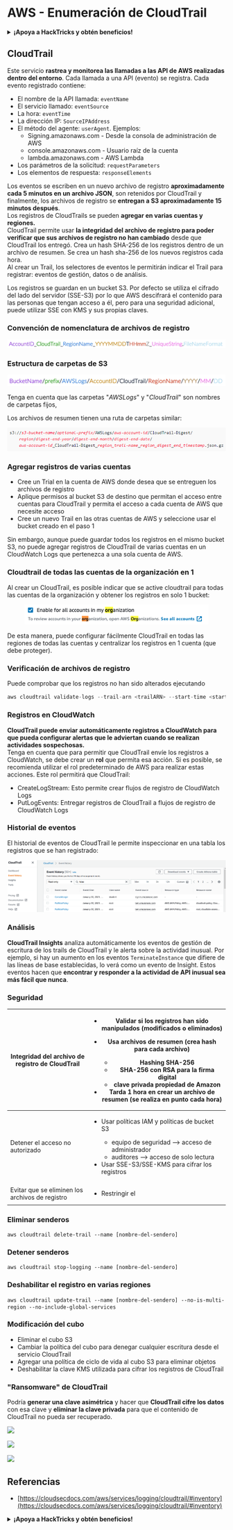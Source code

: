 # AWS - Enumeración de CloudTrail

<details>

<summary><strong>¡Apoya a HackTricks y obtén beneficios!</strong></summary>

* Si quieres ver a tu **empresa anunciada en HackTricks** o si quieres acceder a la **última versión de PEASS o descargar HackTricks en PDF** ¡echa un vistazo a los [**PLANES DE SUSCRIPCIÓN**](https://github.com/sponsors/carlospolop)!
* Consigue la [**oficial PEASS & HackTricks swag**](https://peass.creator-spring.com)
* Descubre [**The PEASS Family**](https://opensea.io/collection/the-peass-family), nuestra colección de exclusivos [**NFTs**](https://opensea.io/collection/the-peass-family)
* **Únete al** 💬 [**grupo de Discord**](https://discord.gg/hRep4RUj7f) o al [**grupo de telegram**](https://t.me/peass) o **sígueme** en **Twitter** 🐦 [**@carlospolopm**](https://twitter.com/carlospolopm)**.**
* **Comparte tus trucos de hacking enviando PRs a los repositorios de** [**HackTricks**](https://github.com/carlospolop/hacktricks) y [**HackTricks Cloud**](https://github.com/carlospolop/hacktricks-cloud).

</details>

## **CloudTrail**

Este servicio **rastrea y monitorea las llamadas a las API de AWS realizadas dentro del entorno**. Cada llamada a una API (evento) se registra. Cada evento registrado contiene:

* El nombre de la API llamada: `eventName`
* El servicio llamado: `eventSource`
* La hora: `eventTime`
* La dirección IP: `SourceIPAddress`
* El método del agente: `userAgent`. Ejemplos:
  * Signing.amazonaws.com - Desde la consola de administración de AWS
  * console.amazonaws.com - Usuario raíz de la cuenta
  * lambda.amazonaws.com - AWS Lambda
* Los parámetros de la solicitud: `requestParameters`
* Los elementos de respuesta: `responseElements`

Los eventos se escriben en un nuevo archivo de registro **aproximadamente cada 5 minutos en un archivo JSON**, son retenidos por CloudTrail y finalmente, los archivos de registro se **entregan a S3 aproximadamente 15 minutos después**.\
Los registros de CloudTrails se pueden **agregar en varias cuentas y regiones.**\
CloudTrail permite usar **la integridad del archivo de registro para poder verificar que sus archivos de registro no han cambiado** desde que CloudTrail los entregó. Crea un hash SHA-256 de los registros dentro de un archivo de resumen. Se crea un hash sha-256 de los nuevos registros cada hora.\
Al crear un Trail, los selectores de eventos le permitirán indicar el Trail para registrar: eventos de gestión, datos o de análisis.

Los registros se guardan en un bucket S3. Por defecto se utiliza el cifrado del lado del servidor (SSE-S3) por lo que AWS descifrará el contenido para las personas que tengan acceso a él, pero para una seguridad adicional, puede utilizar SSE con KMS y sus propias claves.

### Convención de nomenclatura de archivos de registro

![](<../../../../.gitbook/assets/image (29).png>)

### Estructura de carpetas de S3

![](<../../../../.gitbook/assets/image (47).png>)

Tenga en cuenta que las carpetas "_AWSLogs_" y "_CloudTrail_" son nombres de carpetas fijos,

Los archivos de resumen tienen una ruta de carpetas similar:

![](<../../../../.gitbook/assets/image (22).png>)

### Agregar registros de varias cuentas

* Cree un Trial en la cuenta de AWS donde desea que se entreguen los archivos de registro
* Aplique permisos al bucket S3 de destino que permitan el acceso entre cuentas para CloudTrail y permita el acceso a cada cuenta de AWS que necesite acceso
* Cree un nuevo Trail en las otras cuentas de AWS y seleccione usar el bucket creado en el paso 1

Sin embargo, aunque puede guardar todos los registros en el mismo bucket S3, no puede agregar registros de CloudTrail de varias cuentas en un CloudWatch Logs que pertenezca a una sola cuenta de AWS.

### Cloudtrail de todas las cuentas de la organización en 1

Al crear un CloudTrail, es posible indicar que se active cloudtrail para todas las cuentas de la organización y obtener los registros en solo 1 bucket:

<figure><img src="../../../../.gitbook/assets/image (1) (1) (5).png" alt=""><figcaption></figcaption></figure>

De esta manera, puede configurar fácilmente CloudTrail en todas las regiones de todas las cuentas y centralizar los registros en 1 cuenta (que debe proteger).

### Verificación de archivos de registro

Puede comprobar que los registros no han sido alterados ejecutando

```javascript
aws cloudtrail validate-logs --trail-arn <trailARN> --start-time <start-time> [--end-time <end-time>] [--s3-bucket <bucket-name>] [--s3-prefix <prefix>] [--verbose]
```

### Registros en CloudWatch

**CloudTrail puede enviar automáticamente registros a CloudWatch para que pueda configurar alertas que le adviertan cuando se realizan actividades sospechosas.**\
Tenga en cuenta que para permitir que CloudTrail envíe los registros a CloudWatch, se debe crear un **rol** que permita esa acción. Si es posible, se recomienda utilizar el rol predeterminado de AWS para realizar estas acciones. Este rol permitirá que CloudTrail:

* CreateLogStream: Esto permite crear flujos de registro de CloudWatch Logs
* PutLogEvents: Entregar registros de CloudTrail a flujos de registro de CloudWatch Logs

### Historial de eventos

El historial de eventos de CloudTrail le permite inspeccionar en una tabla los registros que se han registrado:

![](<../../../../.gitbook/assets/image (24).png>)

### Análisis

**CloudTrail Insights** analiza automáticamente los eventos de gestión de escritura de los trails de CloudTrail y le alerta sobre la actividad inusual. Por ejemplo, si hay un aumento en los eventos `TerminateInstance` que difiere de las líneas de base establecidas, lo verá como un evento de Insight. Estos eventos hacen que **encontrar y responder a la actividad de API inusual sea más fácil que nunca**.

### Seguridad

| Integridad del archivo de registro de CloudTrail | <ul><li>Validar si los registros han sido manipulados (modificados o eliminados)</li><li><p>Usa archivos de resumen (crea hash para cada archivo)</p><ul><li>Hashing SHA-256</li><li>SHA-256 con RSA para la firma digital</li><li>clave privada propiedad de Amazon</li></ul></li><li>Tarda 1 hora en crear un archivo de resumen (se realiza en punto cada hora)</li></ul> |
| ----------------------------------------------- | ---------------------------------------------------------------------------------------------------------------------------------------------------------------------------------------------------------------------------------------------------------------------------------------------------------------------------------------------------------------------------------------- |
| Detener el acceso no autorizado                  | <ul><li><p>Usar políticas IAM y políticas de bucket S3</p><ul><li>equipo de seguridad —> acceso de administrador</li><li>auditores —> acceso de solo lectura</li></ul></li><li>Usar SSE-S3/SSE-KMS para cifrar los registros</li></ul>                                                                                                                                                                                                                                            |
| Evitar que se eliminen los archivos de registro   | <ul><li>Restringir el
### Eliminar senderos

```
aws cloudtrail delete-trail --name [nombre-del-sendero]
```

### Detener senderos

```
aws cloudtrail stop-logging --name [nombre-del-sendero]
```

### Deshabilitar el registro en varias regiones

```
aws cloudtrail update-trail --name [nombre-del-sendero] --no-is-multi-region --no-include-global-services
```

### Modificación del cubo

* Eliminar el cubo S3
* Cambiar la política del cubo para denegar cualquier escritura desde el servicio CloudTrail
* Agregar una política de ciclo de vida al cubo S3 para eliminar objetos
* Deshabilitar la clave KMS utilizada para cifrar los registros de CloudTrail

### "Ransomware" de CloudTrail

Podría **generar una clave asimétrica** y hacer que **CloudTrail cifre los datos** con esa clave y **eliminar la clave privada** para que el contenido de CloudTrail no pueda ser recuperado.

![](https://lh6.googleusercontent.com/DRckYJKCAVyDeUY6cganqHTcfvlRMrOcnInUx25f9s9rstNvvkXbu-OS2ZozMvh0Oqxdc9Ehrsc8QJTVGZkbDih\_zsjU2KRvHVGahLqbfAhnD0VLdk096xPNJuAebOJYtDZ71SlnJt6rQj0\_3Q)

![](https://lh3.googleusercontent.com/GfGI0jCdTe2S2HNVMKdNaltBfv9ls6lZqSQt1FkR8mgcxKNdvVmAE2vl77Sr23KWJ6X7-X4UJVgkN5KsQxYEdqOTIWwjr6DHCK9s\_iw5whQkN\_TVPOycc2qHZUSU9NED\_k2lEYK4SpavbTxZ6w)

![](https://lh5.googleusercontent.com/Y9iLLB5RtmBoBVrLE9GKkGK6mxGWtAL6oSwVxgwqYxYHkXpimUZJmAT\_AkxQW-hpdz2kaHpaqXXHwvzz3osg-JA5i1c8\_bWoz5HlTj0mup0MAvG6B5IAnnsnvIDtpqflW4UzIOKZYDxxdxUSDQ)

## **Referencias**

* [https://cloudsecdocs.com/aws/services/logging/cloudtrail/#inventory](https://cloudsecdocs.com/aws/services/logging/cloudtrail/#inventory)

<details>

<summary><strong>¡Apoya a HackTricks y obtén beneficios!</strong></summary>

* Si quieres ver a tu **empresa anunciada en HackTricks** o si quieres acceder a la **última versión de PEASS o descargar HackTricks en PDF** ¡Consulta los [**PLANES DE SUSCRIPCIÓN**](https://github.com/sponsors/carlospolop)!
* Obtén el [**oficial PEASS & HackTricks swag**](https://peass.creator-spring.com)
* Descubre [**The PEASS Family**](https://opensea.io/collection/the-peass-family), nuestra colección de exclusivos [**NFTs**](https://opensea.io/collection/the-peass-family)
* **Únete al** 💬 [**grupo de Discord**](https://discord.gg/hRep4RUj7f) o al [**grupo de telegram**](https://t.me/peass) o **sígueme** en **Twitter** 🐦 [**@carlospolopm**](https://twitter.com/carlospolopm)**.**
* **Comparte tus trucos de hacking enviando PRs a los repositorios de** [**HackTricks**](https://github.com/carlospolop/hacktricks) y [**HackTricks Cloud**](https://github.com/carlospolop/hacktricks-cloud).

</details>